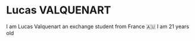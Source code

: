 # Lucas VALQUENART

I am Lucas Valquenart an exchange student from France :australia:
I am 21 years old
